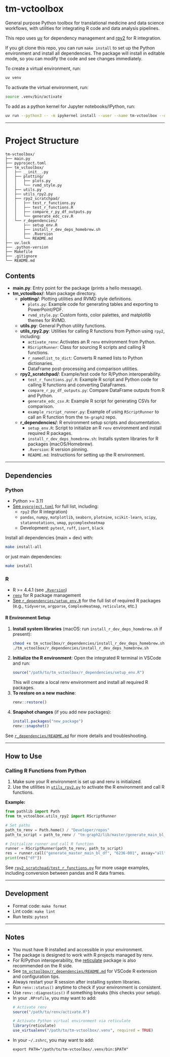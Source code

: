 # tm-vctoolbox

General purpose Python toolbox for translational medicine and data science workflows, with utilities for integrating R code and data analysis pipelines.

This repo uses [uv](https://docs.astral.sh/uv/getting-started/installation/) for dependency management and [rpy2](https://rpy2.readthedocs.io/en/latest/) for R integration.

If you git clone this repo, you can run `make install` to set up the Python environment and install all dependencies. The package will install in editable mode, so you can modify the code and see changes immediately.

To create a virtual environment, run:
```sh
uv venv
```

To activate the virtual environment, run:
```sh
source .venv/bin/activate
```

To add as a python kernel for Jupyter notebooks/IPython, run:
```sh
uv run --python3 -- -m ipykernel install --user --name tm-vctoolbox --display-name "tm-vctoolbox"
```

---

# Project Structure

```
tm-vctoolbox/
├── main.py
├── pyproject.toml
├── tm_vctoolbox/
│   ├── __init__.py
│   ├── plotting/
│   │   ├── plots.py
│   │   └── rvmd_style.py
│   ├── utils.py
│   ├── utils_rpy2.py
│   ├── rpy2_scratchpad/
│   │   ├── test_r_functions.py
│   │   ├── test_r_functions.R
│   │   ├── compare_r_py_df_outputs.py
│   │   └── generate_edc_csv.R
│   └── r_dependencies/
│       ├── setup_env.R
│       ├── install_r_dev_deps_homebrew.sh
│       ├── .Rversion
│       └── README.md
├── uv.lock
├── .python-version
├── Makefile
├── .gitignore
└── README.md
```

## Contents

- **main.py**: Entry point for the package (prints a hello message).
- **tm_vctoolbox/**: Main package directory.
  - **plotting/**: Plotting utilities and RVMD style definitions.
    - `plots.py`: Example code for generating tables and exporting to PowerPoint/PDF.
    - `rvmd_style.py`: Custom fonts, color palettes, and matplotlib themes for RVMD.
  - **utils.py**: General Python utility functions.
  - **utils_rpy2.py**: Utilities for calling R functions from Python using `rpy2`, including:
    - `activate_renv`: Activates an R `renv` environment from Python.
    - `RScriptRunner`: Class for sourcing R scripts and calling R functions.
    - `r_namedlist_to_dict`: Converts R named lists to Python dictionaries.
    - DataFrame post-processing and comparison utilities.
  - **rpy2_scratchpad/**: Example/test code for R/Python interoperability.
    - `test_r_functions.py`/`.R`: Example R script and Python code for calling R functions and converting DataFrames.
    - `compare_r_py_df_outputs.py`: Compare DataFrame outputs from R and Python.
    - `generate_edc_csv.R`: Example R script for generating CSVs for comparison.
    - `example_rscript_runner.py`: Example of using `RScriptRunner` to call an R function from the `tm-graph2` repo.
  - **r_dependencies/**: R environment setup scripts and documentation.
    - `setup_env.R`: Script to initialize an R `renv` environment and install required R packages.
    - `install_r_dev_deps_homebrew.sh`: Installs system libraries for R packages (macOS/Homebrew).
    - `.Rversion`: R version pinning.
    - `README.md`: Instructions for setting up the R environment.

---

## Dependencies

### Python

- Python >= 3.11
- [See `pyproject.toml`](pyproject.toml) for full list, including:
  - `rpy2` (for R integration)
  - `pandas`, `numpy`, `matplotlib`, `seaborn`, `plotnine`, `scikit-learn`, `scipy`, `statannotations`, `umap`, `pycomplexheatmap`
  - Development: `pytest`, `ruff`, `isort`, `black`

Install all dependencies (main + dev) with:
```sh
make install-all
```
or just main dependencies:
```sh
make install
```

### R

- R >= 4.4.1 (see [`.Rversion`](tm_vctoolbox/r_dependencies/.Rversion))
- [`renv`](https://rstudio.github.io/renv/) for R package management
- [See `r_dependencies/setup_env.R`](tm_vctoolbox/r_dependencies/setup_env.R) for the full list of required R packages (e.g., `tidyverse`, `argparse`, `ComplexHeatmap`, `reticulate`, etc.)

#### R Environment Setup

1. **Install system libraries** (macOS: run `install_r_dev_deps_homebrew.sh` if present):
    ```sh
    chmod +x tm_vctoolbox/r_dependencies/install_r_dev_deps_homebrew.sh
    ./tm_vctoolbox/r_dependencies/install_r_dev_deps_homebrew.sh
    ```
2. **Initialize the R environment**:
    Open the integrated R terminal in VSCode and run:
    ```r
    source("/path/to/tm_vctoolbox/r_dependencies/setup_env.R")
    ```
    This will create a local renv environment and install all required R packages.
3. **To restore on a new machine**:
    ```r
    renv::restore()
    ```
4. **Snapshot changes** (if you add new packages):
    ```r
    install.packages("new_package")
    renv::snapshot()
    ```

See [`r_dependencies/README.md`](tm_vctoolbox/r_dependencies/README.md) for more details and troubleshooting.

---

## How to Use

### Calling R Functions from Python

1. Make sure your R environment is set up and renv is initialized.
2. Use the utilities in [`utils_rpy2.py`](tm_vctoolbox/utils_rpy2.py) to activate the R environment and call R functions.

**Example:**

```python
from pathlib import Path
from tm_vctoolbox.utils_rpy2 import RScriptRunner

# Set paths
path_to_renv = Path.home() / "Developer/repos"
path_to_script = path_to_renv / "tm-graph2/lib/master/generate_main_bl_df.R"

# Initialize runner and call R function
runner = RScriptRunner(path_to_renv, path_to_script)
res = runner.call("generate_master_main_bl_df", "6236-001", assay="all")
print(res["df"])
```

See [`rpy2_scratchpad/test_r_functions.py`](tm_vctoolbox/rpy2_scratchpad/test_r_functions.py) for more usage examples, including conversion between pandas and R data frames.

---

## Development

- Format code: `make format`
- Lint code: `make lint`
- Run tests: `pytest`

---

## Notes

- You must have R installed and accessible in your environment.
- The package is designed to work with R projects managed by renv.
- For R/Python interoperability, the [reticulate](https://rstudio.github.io/reticulate/) package is also recommended on the R side.
- See [`tm_vctoolbox/r_dependencies/README.md`](tm_vctoolbox/r_dependencies/README.md) for VSCode R extension and configuration tips.
- Always restart your R session after installing system libraries.
- Run `renv::status()` anytime to check if your environment is consistent.
- Use `renv::diagnostics()` if something breaks (this checks your setup).
- In your `.RProfile`, you may want to add:
    ```r
    # Activate renv
    source("/path/to/renv/activate.R")

    # Activate Python virtual environment via reticulate
    library(reticulate)
    use_virtualenv("/path/to/tm-vctoolbox/.venv", required = TRUE)
    ```
- In your `~/.zshrc`, you may want to add:
    ```
    export PATH="/path/to/tm-vctoolbox/.venv/bin:$PATH"
    ```

